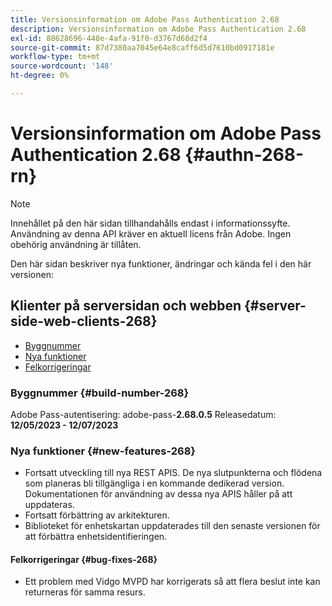 ```yaml
---
title: Versionsinformation om Adobe Pass Authentication 2.68
description: Versionsinformation om Adobe Pass Authentication 2.68
exl-id: 88628696-448e-4afa-91f0-d3767d68d2f4
source-git-commit: 87d7380aa7045e64e8caff6d5d7610bd0917181e
workflow-type: tm+mt
source-wordcount: '148'
ht-degree: 0%

---
```


# Versionsinformation om Adobe Pass Authentication 2.68 {#authn-268-rn}

>[!NOTE]
>
>Innehållet på den här sidan tillhandahålls endast i informationssyfte. Användning av denna API kräver en aktuell licens från Adobe. Ingen obehörig användning är tillåten.

Den här sidan beskriver nya funktioner, ändringar och kända fel i den här versionen:

## Klienter på serversidan och webben {#server-side-web-clients-268}

* [Byggnummer](#build-number-268)
* [Nya funktioner](#new-features-268)
* [Felkorrigeringar](#bug-fixes-268)

### Byggnummer {#build-number-268}

Adobe Pass-autentisering: adobe-pass-**2.68.0.5**
Releasedatum: **12/05/2023 - 12/07/2023**

### Nya funktioner {#new-features-268}

* Fortsatt utveckling till nya REST APIS. De nya slutpunkterna och flödena som planeras bli tillgängliga i en kommande dedikerad version. Dokumentationen för användning av dessa nya APIS håller på att uppdateras.
* Fortsatt förbättring av arkitekturen.
* Biblioteket för enhetskartan uppdaterades till den senaste versionen för att förbättra enhetsidentifieringen.

#### Felkorrigeringar {#bug-fixes-268}

* Ett problem med Vidgo MVPD har korrigerats så att flera beslut inte kan returneras för samma resurs.
